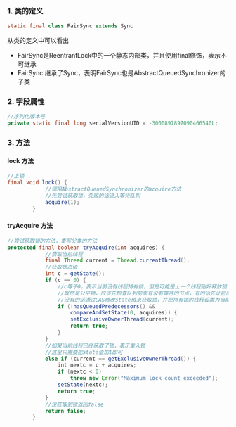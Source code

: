 ### 1. 类的定义

```java
static final class FairSync extends Sync
```

从类的定义中可以看出

* FairSync是ReentrantLock中的一个静态内部类，并且使用final修饰，表示不可继承
* FairSync 继承了Sync，表明FairSync也是AbstractQueuedSynchronizer的子类

### 2. 字段属性

```java
//序列化版本号
private static final long serialVersionUID = -3000897897090466540L;
```

### 3. 方法

#### lock 方法

```java
//上锁
final void lock() {
    		//调用AbstractQueuedSynchronizer的acquire方法
    		//先尝试获取锁，失败的话进入等待队列
            acquire(1);
        }
```

#### tryAcquire 方法

```java
//尝试获取锁的方法，重写父类的方法
protected final boolean tryAcquire(int acquires) {
    		//获取当前线程
            final Thread current = Thread.currentThread();
    		//获取状态值
            int c = getState();
            if (c == 0) {
                //c等于0，表示当前没有线程持有锁，但是可能是上一个线程刚好释放锁
                //既然是公平锁，应该先检查队列前面有没有等待的节点，有的话先让前面的节点获取锁
                //没有的话通过CAS修改state值来获取锁，并把持有锁的线程设置为当前线程
                if (!hasQueuedPredecessors() &&
                    compareAndSetState(0, acquires)) {
                    setExclusiveOwnerThread(current);
                    return true;
                }
            }
    		//如果当前线程已经获取了锁，表示重入锁
    		//这里只需要把state值加1即可
            else if (current == getExclusiveOwnerThread()) {
                int nextc = c + acquires;
                if (nextc < 0)
                    throw new Error("Maximum lock count exceeded");
                setState(nextc);
                return true;
            }
    		//没获取到锁返回false
            return false;
        }
```



